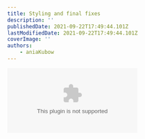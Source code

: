 ```yaml
---
title: Styling and final fixes
description: ''
publishedDate: 2021-09-22T17:49:44.101Z
lastModifiedDate: 2021-09-22T17:49:44.101Z
coverImage: ''
authors:
    - aniaKubow
---
```


<Embed
	type="youtube"
	url="https://youtu.be/_itMdiSc0KI?t=3263"
	title="Styling and final fixes"
/>
